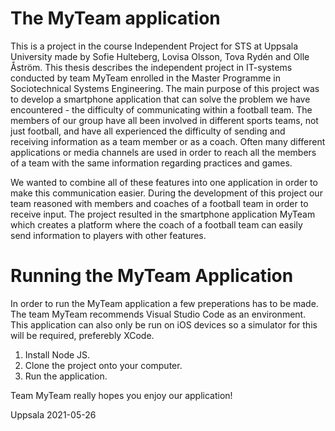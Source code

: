 # The MyTeam application

This is a project in the course Independent Project for STS at Uppsala University made by Sofie Hulteberg, Lovisa Olsson, Tova Rydén and Olle Åström. 
This thesis describes the independent project in IT-systems conducted by team MyTeam enrolled in the Master Programme in Sociotechnical Systems Engineering. The main purpose of this project was to develop a smartphone application that can solve the problem we have encountered - the difficulty of communicating within a football team. The members of our group have all been involved in different sports teams, not just football, and have all experienced the difficulty of sending and receiving information as a team member or as a coach. Often many different applications or media channels are used in order to reach all the members of a team with the same information regarding practices and games. 

We wanted to combine all of these features into one application in order to make this communication easier. During the development of this project our team reasoned with members and coaches of a football team in order to receive input. The project resulted in the smartphone application MyTeam which creates a platform where the coach of a football team can easily send information to players with other features.

# Running the MyTeam Application

In order to run the MyTeam application a few preperations has to be made. The team MyTeam recommends Visual Studio Code as an environment. This application can also only be run on iOS devices so a simulator for this will be required, preferebly XCode. 

1. Install Node JS.
2. Clone the project onto your computer.
3. Run the application. 

Team MyTeam really hopes you enjoy our application!

Uppsala 2021-05-26
